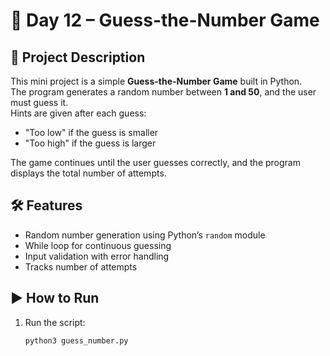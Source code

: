 # 🎯 Day 12 – Guess-the-Number Game

## 📌 Project Description
This mini project is a simple **Guess-the-Number Game** built in Python.  
The program generates a random number between **1 and 50**, and the user must guess it.  
Hints are given after each guess:
- "Too low" if the guess is smaller
- "Too high" if the guess is larger  

The game continues until the user guesses correctly, and the program displays the total number of attempts.

## 🛠️ Features
- Random number generation using Python’s `random` module
- While loop for continuous guessing
- Input validation with error handling
- Tracks number of attempts

## ▶️ How to Run
1. Run the script:
   ```bash
   python3 guess_number.py
